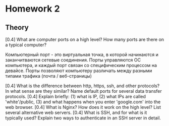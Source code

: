 # Homework 2

## Theory

[0.4] What are computer ports on a high level? How many ports are there on a typical computer?

Компьютерный порт - это виртуальная точка, в которой начинаются и заканчитваются сетевые соединения. Порты управляются ОС компьютера, и каждый порт связан
со специфическим процессом на девайсе. Порты позволяют компьютеру различать между разными типами трафика (почта / веб-страницы)

[0.4] What is the difference between http, https, ssh, and other protocols? In what sense are they similar? Name default ports for several data transfer protocols.
[0.4] Explain briefly: (1) what is IP, (2) what IPs are called 'white'/public, (3) and what happens when you enter 'google.com' into the web browser.
[0.4] What is Nginx? How does it work on the high level? List several alternative web servers.
[0.4] What is SSH, and for what is it typically used? Explain two ways to authenticate in an SSH server in detail.
